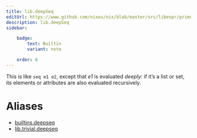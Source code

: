 ```yaml
---
title: lib.deepSeq
editUrl: https://www.github.com/nixos/nix/blob/master/src/libexpr/primops.cc
description: lib.deepSeq
sidebar:

    badge:
        text: Builtin
        variant: note

    order: 8
---
```


This is like `seq e1 e2`, except that *e1* is evaluated *deeply*:
if it’s a list or set, its elements or attributes are also
evaluated recursively.


# Aliases

- [builtins.deepseq](/nix-doc-comments/reference/builtins/builtins-deepseq)
- [lib.trivial.deepseq](/nix-doc-comments/reference/lib/trivial/lib-trivial-deepseq)


